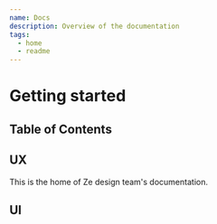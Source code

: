 ```yaml
---
name: Docs
description: Overview of the documentation
tags:
  - home
  - readme
---
```


# Getting started

## Table of Contents

## UX

This is the home of Ze design team's documentation.

## UI
